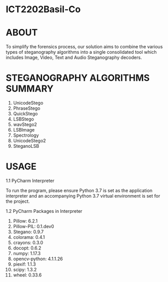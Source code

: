# ICT2202Basil-Co

# ABOUT
To simplify the forensics process, our solution aims to combine the various types of steganography algorithms into a single consolidated tool which includes Image, Video, Text and Audio Steganography decoders.

# STEGANOGRAPHY ALGORITHMS SUMMARY
1.	UnicodeStego
2.	PhraseStego
3.	QuickStego
4.	LSBStego
5.	wavStego2
6.	LSBImage
7.  Spectrology
8.  UnicodeStego2
9.	SteganoLSB

# USAGE

1.1 PyCharm Interpreter

To run the program, please ensure Python 3.7 is set as the application interpreter and an accompanying Python 3.7 virtual environment is set for the project.

1.2 PyCharm Packages in Interpreter

1. Pillow: 6.2.1
2. Pillow-PIL: 0.1.dev0
3. Stegano: 0.9.7
4. colorama: 0.4.1
5. crayons: 0.3.0
6. docopt: 0.6.2
7. numpy: 1.17.3
8. opencv-python: 4.1.1.26
9. piexif: 1.1.3
10. scipy: 1.3.2
11. wheel: 0.33.6


